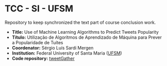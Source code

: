 # TCC - SI - UFSM
Repository to keep synchronized the text part of course conclusion work.

* **Title:** Use of Machine Learning Algorithms to Predict Tweets Popularity
* **Título:** Utilização de Algoritmos de Aprendizado de Máquina para Prever a Popularidade de Tuítes
* **Coordenator:** Sérgio Luís Sardi Mergen
* **Institution:** Federal University of Santa Maria ([UFSM](http://ufsm.br))
* **Code repository:** [tweetGather](https://github.com/lucaslioli/tweetGather)
